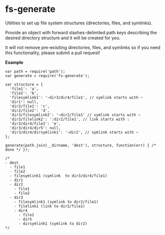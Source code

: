 # fs-generate

Utilities to set up file system structures (directories, files, and symlinks).

Provide an object with forward slashes-delimited path keys describing the desired directory structure and it will be created for you.

It will not remove pre-exisiting directories, files, and symlinks so if you need this functionality, please submit a pull request!

**Example**

```
var path = require('path');
var generate = require('fs-generate');

var structure = {
  'file1': 'a',
  'file2': 'b',
  'filesymlink1': '~dir3/dir4/file1', // symlink starts with ~
  'dir1': null,
  'dir2/file1': 'c',
  'dir2/file2': 'd',
  'dir3/filesymlink2': '~dir2/file1' // symlink starts with ~
  'dir3/filelink2': ':dir2/file1', // link starts with :
  'dir3/dir4/file1': 'e',
  'dir3/dir4/dir5': null,
  'dir3/dir4/dirsymlink1': '~dir2', // symlink starts with ~
};

generate(path.join(__dirname, 'dest'), structure, function(err) { /* done */ });

/*
- dest
  - file1
  - file2
  - filesymlink1 (symlink  to dir3/dir4/file1)
  - dir1
  - dir2
    - file1
    - file2
  - dir3
    - filesymlink1 (symlink to dir2/file1)
    - filelink1 (link to dir2/file1)
    - dir4
      - file1
      - dir5
      - dirsymlink1 (symlink to dir2)
*/

```
